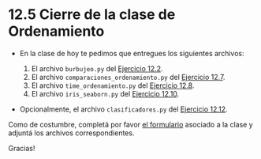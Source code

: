 # 12.5 Cierre de la clase de Ordenamiento

* En la clase de hoy te pedimos que entregues los siguientes archivos:
    1. El archivo `burbujeo.py` del [Ejercicio 12.2](../12_Ordenamiento/02_Ordenamiento_sencillo.md#ejercicio-122-burbujeo).
    2. El archivo `comparaciones_ordenamiento.py` del [Ejercicio 12.7](../12_Ordenamiento/03_Divide_and_Conquer.md#ejercicio-127).
    3. El archivo `time_ordenamiento.py` del [Ejercicio 12.8](../12_Ordenamiento/03_Divide_and_Conquer.md#ejercicio-128).
    4. El archivo `iris_seaborn.py` del [Ejercicio 12.10](../12_Ordenamiento/04_introduccion_al_AA.md#ejercicio-1210-seaborn).

* Opcionalmente, el archivo `clasificadores.py` del [Ejercicio 12.12](../12_Ordenamiento/04_introduccion_al_AA.md#ejercicio-1212).

Como de costumbre, completá por favor [el formulario](https://docs.google.com/forms/d/1jAN__wRdzUsSBzoW8ngaM_Nh7yBSK1DMTYxbo1P-ZDM) asociado a la clase y adjuntá los archivos correspondientes.

Gracias!


